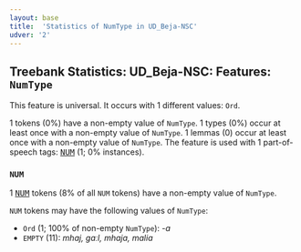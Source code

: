 ```yaml
---
layout: base
title:  'Statistics of NumType in UD_Beja-NSC'
udver: '2'
---
```


## Treebank Statistics: UD_Beja-NSC: Features: `NumType`

This feature is universal.
It occurs with 1 different values: `Ord`.

1 tokens (0%) have a non-empty value of `NumType`.
1 types (0%) occur at least once with a non-empty value of `NumType`.
1 lemmas (0) occur at least once with a non-empty value of `NumType`.
The feature is used with 1 part-of-speech tags: <tt><a href="bej_nsc-pos-NUM.html">NUM</a></tt> (1; 0% instances).

### `NUM`

1 <tt><a href="bej_nsc-pos-NUM.html">NUM</a></tt> tokens (8% of all `NUM` tokens) have a non-empty value of `NumType`.

`NUM` tokens may have the following values of `NumType`:

* `Ord` (1; 100% of non-empty `NumType`): <em>-a</em>
* `EMPTY` (11): <em>mhaj, gaːl, mhaja, malia</em>

